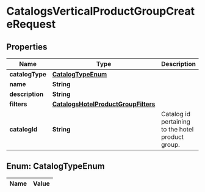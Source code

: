 

# CatalogsVerticalProductGroupCreateRequest

## Properties

Name | Type | Description | Notes
------------ | ------------- | ------------- | -------------
**catalogType** | [**CatalogTypeEnum**](#CatalogTypeEnum) |  | 
**name** | **String** |  | 
**description** | **String** |  |  [optional]
**filters** | [**CatalogsHotelProductGroupFilters**](CatalogsHotelProductGroupFilters.md) |  | 
**catalogId** | **String** | Catalog id pertaining to the hotel product group. | 


## Enum: CatalogTypeEnum

Name | Value
---- | -----




